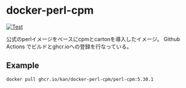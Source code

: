 # docker-perl-cpm

[![Test](https://github.com/kan/docker-perl-cpm/actions/workflows/build.yml/badge.svg)](https://github.com/kan/docker-perl-cpm/actions/workflows/build.yml)

公式のperlイメージをベースにcpmとcartonを導入したイメージ。
Github Actions でビルドとghcr.ioへの登録を行なっている。

## Example

```sh
docker pull ghcr.io/kan/docker-perl-cpm/perl-cpm:5.30.1
```
